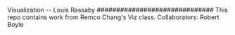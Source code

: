 Visualization -- Louis Rassaby
##############################
This repo contains work from Remco Chang's Viz class.
Collaborators:
    Robert Boyle
